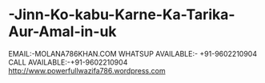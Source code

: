 # -Jinn-Ko-kabu-Karne-Ka-Tarika-Aur-Amal-in-uk
EMAIL:-MOLANA786KHAN.COM WHATSUP AVAILABLE:- +91-9602210904 CALL AVAILABLE:-+91-9602210904 http://www.powerfullwazifa786.wordpress.com
